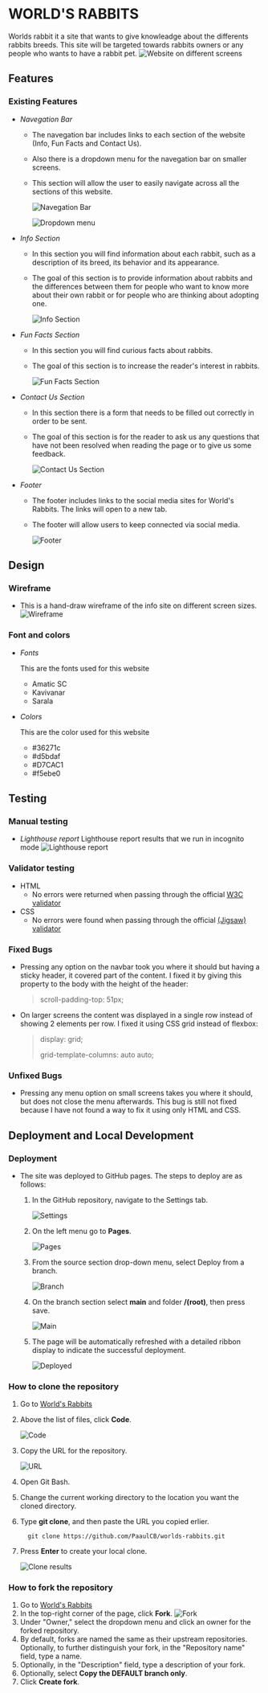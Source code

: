 # WORLD'S RABBITS

Worlds rabbit it a site that wants to give knowleadge about the differents rabbits breeds. This site will be targeted towards rabbits owners or any people who wants to have a rabbit pet.
![Website on different screens](assets/images/responsive-site.jpg)

## Features

### Existing Features

- _Navegation Bar_

  - The navegation bar includes links to each section of the website (Info, Fun Facts and Contact Us).
  - Also there is a dropdown menu for the navegation bar on smaller screens.
  - This section will allow the user to easily navigate across all the sections of this website.

    ![Navegation Bar](assets/images/navbar.jpg)

    ![Dropdown menu](assets/images/dropdown-menu.jpg)

- _Info Section_

  - In this section you will find information about each rabbit, such as a description of its breed, its behavior and its appearance.
  - The goal of this section is to provide information about rabbits and the differences between them for people who want to know more about their own rabbit or for people who are thinking about adopting one.

    ![Info Section](assets/images/info-section.jpg)

- _Fun Facts Section_

  - In this section you will find curious facts about rabbits.
  - The goal of this section is to increase the reader's interest in rabbits.

    ![Fun Facts Section](assets/images/funfacts-section.jpg)

- _Contact Us Section_

  - In this section there is a form that needs to be filled out correctly in order to be sent.
  - The goal of this section is for the reader to ask us any questions that have not been resolved when reading the page or to give us some feedback.

    ![Contact Us Section](assets/images/contactus-section.jpg)

- _Footer_

  - The footer includes links to the social media sites for World's Rabbits. The links will open to a new tab.
  - The footer will allow users to keep connected via social media.

    ![Footer](assets/images/footer.jpg)

## Design

### Wireframe

- This is a hand-draw wireframe of the info site on different screen sizes.
  ![Wireframe](assets/images/wireframe.jpg)

### Font and colors

- _Fonts_

  This are the fonts used for this website

  - Amatic SC
  - Kavivanar
  - Sarala

- _Colors_

  This are the color used for this website

  - #36271c
  - #d5bdaf
  - #D7CAC1
  - #f5ebe0

## Testing

### Manual testing

- _Lighthouse report_
  Lighthouse report results that we run in incognito mode
  ![Lighthouse report](assets/images/lighthouse-report.jpg)

### Validator testing

- HTML
  - No errors were returned when passing through the official [W3C validator](https://validator.w3.org/nu/?showsource=yes&doc=https%3A%2F%2Fpaaulcb.github.io%2Fworlds-rabbits%2F)
- CSS
  - No errors were found when passing through the official [(Jigsaw) validator](http://jigsaw.w3.org/css-validator/validator?lang=en&profile=css3svg&uri=https%3A%2F%2Fpaaulcb.github.io%2Fworlds-rabbits%2F&usermedium=all&vextwarning=&warning=1)

### Fixed Bugs

- Pressing any option on the navbar took you where it should but having a sticky header, it covered part of the content. I fixed it by giving this property to the body with the height of the header:
  > scroll-padding-top: 51px;
- On larger screens the content was displayed in a single row instead of showing 2 elements per row. I fixed it using CSS grid instead of flexbox:

  > display: grid;
  >
  > grid-template-columns: auto auto;

### Unfixed Bugs

- Pressing any menu option on small screens takes you where it should, but does not close the menu afterwards. This bug is still not fixed because I have not found a way to fix it using only HTML and CSS.

## Deployment and Local Development

### Deployment

- The site was deployed to GitHub pages. The steps to deploy are as follows:
  1. In the GitHub repository, navigate to the Settings tab.

        ![Settings](assets/images/settings.jpg)

  2. On the left menu go to **Pages**.

        ![Pages](assets/images/pages.jpg)

  3. From the source section drop-down menu, select Deploy from a branch.

        ![Branch](assets/images/branch.jpg)
  4. On the branch section select **main** and folder **/(root)**, then press save.
  
        ![Main](assets/images/main.jpg)
  
  5. The page will be automatically refreshed with a detailed ribbon display to indicate the successful deployment.

        ![Deployed](assets/images/deploy.jpg)

### How to clone the repository

1. Go to [World's Rabbits](https://github.com/PaaulCB/worlds-rabbits)
2. Above the list of files, click **Code**.

   ![Code](assets/images/clone1.jpg)
3. Copy the URL for the repository.

   ![URL](assets/images/clone2.jpg)
4. Open Git Bash.
5. Change the current working directory to the location you want the cloned directory.
6. Type **git clone**, and then paste the URL you copied erlier.

         git clone https://github.com/PaaulCB/worlds-rabbits.git
7. Press **Enter** to create your local clone.

   ![Clone results](assets/images/clone3.jpg)

### How to fork the repository

1. Go to [World's Rabbits](https://github.com/PaaulCB/worlds-rabbits)
2. In the top-right corner of the page, click **Fork**.
   ![Fork](assets/images/fork.jpg)
3. Under "Owner," select the dropdown menu and click an owner for the forked repository.
4. By default, forks are named the same as their upstream repositories. Optionally, to further distinguish your fork, in the "Repository name" field, type a name.
5. Optionally, in the "Description" field, type a description of your fork.
6. Optionally, select **Copy the DEFAULT branch only**.
7. Click **Create fork**.
